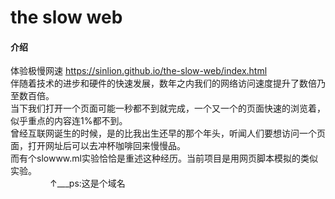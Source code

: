 # the slow web

#### 介绍
体验极慢网速 <a href="https://sinlion.github.io/the-slow-web/index.html" target="_blank">https://sinlion.github.io/the-slow-web/index.html</a><br>
伴随着技术的进步和硬件的快速发展，数年之内我们的网络访问速度提升了数倍乃至数百倍。<br>
当下我们打开一个页面可能一秒都不到就完成，一个又一个的页面快速的浏览着，似乎重点的内容连1%都不到。<br>
曾经互联网诞生的时候，是的比我出生还早的那个年头，听闻人们要想访问一个页面，打开网址后可以去冲杯咖啡回来慢慢品。<br>
而有个slowww.ml实验恰恰是重述这种经历。当前项目是用网页脚本模拟的类似实验。<br>
&#160;&#160;&#160;&#160;&#160;&#160;&#160;&#160;&#160;&#160;&#160;&#160;&#160;&#160;&#160;&#160;↑___ps:这是个域名<br>
